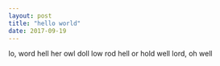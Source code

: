 ```yaml
---
layout: post
title: "hello world"
date: 2017-09-19
---
```


lo, word hell
her owl doll
low rod hell
or hold well
lord, oh well
